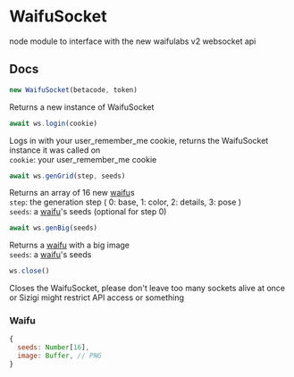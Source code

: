 # WaifuSocket

node module to interface with the new waifulabs v2 websocket api

## Docs
```js
new WaifuSocket(betacode, token)
```
Returns a new instance of WaifuSocket

```js
await ws.login(cookie)
```
Logs in with your user_remember_me cookie, returns the WaifuSocket instance it was called on\
`cookie`: your user_remember_me cookie

```js
await ws.genGrid(step, seeds)
```
Returns an array of 16 new [waifu]s\
`step`: the generation step
( 0: base, 1: color, 2: details, 3: pose )\
`seeds`: a [waifu]'s seeds (optional for step 0)

```js
await ws.genBig(seeds)
```
Returns a [waifu] with a big image\
`seeds`: a [waifu]'s seeds

```js
ws.close()
```
Closes the WaifuSocket, please don't leave too many sockets alive at once or Sizigi might restrict API access or something

[waifu]: #waifu
### Waifu
```js
{
  seeds: Number[16],
  image: Buffer, // PNG
}
```
